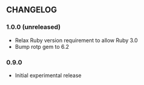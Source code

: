 ## CHANGELOG

### 1.0.0 (unreleased)

* Relax Ruby version requirement to allow Ruby 3.0
* Bump rotp gem to 6.2

### 0.9.0

* Initial experimental release

